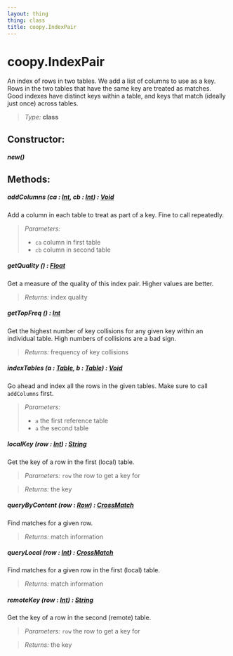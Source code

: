 ```yaml
---
layout: thing
thing: class
title: coopy.IndexPair
---
```

# coopy.IndexPair


An index of rows in two tables. We add a list of columns to use
as a key. Rows in the two tables that have the same key are
treated as matches. Good indexes have distinct keys within a
table, and keys that match (ideally just once) across tables.




> *Type:* **class**



## Constructor:

##### **new**()



## Methods:


##### **addColumns** (ca : <a href="../Int.html" class="type">Int</a>, cb : <a href="../Int.html" class="type">Int</a>) : <a href="../Void.html" class="type">Void</a>


Add a column in each table to treat as part of a key.
Fine to call repeatedly.




> *Parameters:*
>
>   * `ca` column in first table
>   * `cb` column in second table








##### **getQuality** () : <a href="../Float.html" class="type">Float</a>


Get a measure of the quality of this index pair.  Higher values
are better.





> *Returns:*  index quality








##### **getTopFreq** () : <a href="../Int.html" class="type">Int</a>


Get the highest number of key collisions for any given key
within an individual table.  High numbers of collisions are
a bad sign.





> *Returns:*  frequency of key collisions








##### **indexTables** (a : <a href="../coopy/Table.html" class="type">Table</a>, b : <a href="../coopy/Table.html" class="type">Table</a>) : <a href="../Void.html" class="type">Void</a>


Go ahead and index all the rows in the given tables.
Make sure to call `addColumns` first.




> *Parameters:*
>
>   * `a` the first reference table
>   * `a` the second table








##### **localKey** (row : <a href="../Int.html" class="type">Int</a>) : <a href="../String.html" class="type">String</a>


Get the key of a row in the first (local) table.




> *Parameters:*  `row` the row to get a key for


> *Returns:*  the key








##### **queryByContent** (row : <a href="../coopy/Row.html" class="type">Row</a>) : <a href="../coopy/CrossMatch.html" class="type">CrossMatch</a>


Find matches for a given row.





> *Returns:*  match information








##### **queryLocal** (row : <a href="../Int.html" class="type">Int</a>) : <a href="../coopy/CrossMatch.html" class="type">CrossMatch</a>


Find matches for a given row in the first (local) table.





> *Returns:*  match information








##### **remoteKey** (row : <a href="../Int.html" class="type">Int</a>) : <a href="../String.html" class="type">String</a>


Get the key of a row in the second (remote) table.




> *Parameters:*  `row` the row to get a key for


> *Returns:*  the key








